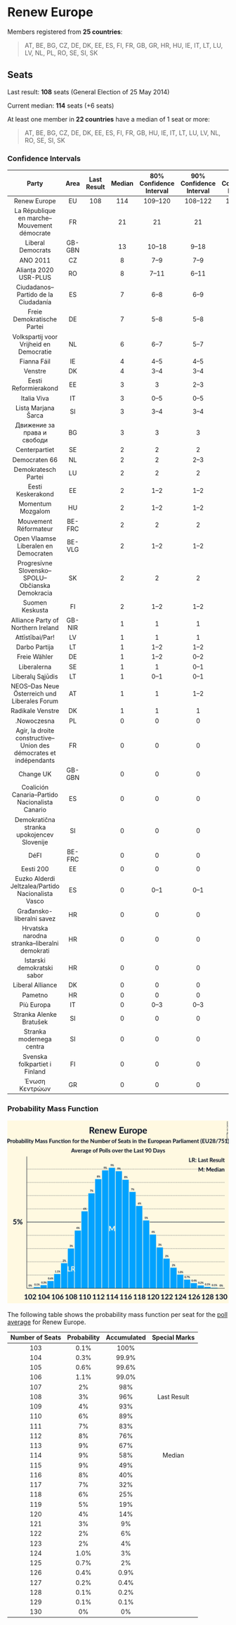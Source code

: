 # Renew Europe

Members registered from **25 countries**:

> AT, BE, BG, CZ, DE, DK, EE, ES, FI, FR, GB, GR, HR, HU, IE, IT, LT, LU, LV, NL, PL, RO, SE, SI, SK

## Seats

Last result: **108** seats (General Election of 25 May 2014)

Current median: **114** seats (+6 seats)

At least one member in **22 countries** have a median of 1 seat or more:

> AT, BE, BG, CZ, DE, DK, EE, ES, FI, FR, GB, HU, IE, IT, LT, LU, LV, NL, RO, SE, SI, SK

### Confidence Intervals

| Party | Area | Last Result | Median | 80% Confidence Interval | 90% Confidence Interval | 95% Confidence Interval | 99% Confidence Interval |
|:-----:|:----:|:-----------:|:------:|:-----------------------:|:-----------------------:|:-----------------------:|:-----------------------:|
| Renew Europe | EU | 108 | 114 | 109–120 | 108–122 | 107–124 | 105–126 |
| La République en marche–Mouvement démocrate | FR | | 21 | 21 | 21 | 21 | 21 |
| Liberal Democrats | GB-GBN | | 13 | 10–18 | 9–18 | 9–19 | 9–19 |
| ANO 2011 | CZ | | 8 | 7–9 | 7–9 | 7–9 | 7–9 |
| Alianța 2020 USR-PLUS | RO | | 8 | 7–11 | 6–11 | 6–11 | 6–11 |
| Ciudadanos–Partido de la Ciudadanía | ES | | 7 | 6–8 | 6–9 | 6–9 | 5–9 |
| Freie Demokratische Partei | DE | | 7 | 5–8 | 5–8 | 5–9 | 5–9 |
| Volkspartij voor Vrijheid en Democratie | NL | | 6 | 6–7 | 5–7 | 5–7 | 5–8 |
| Fianna Fáil | IE | | 4 | 4–5 | 4–5 | 4–5 | 4–6 |
| Venstre | DK | | 4 | 3–4 | 3–4 | 3–4 | 3–4 |
| Eesti Reformierakond | EE | | 3 | 3 | 2–3 | 2–3 | 2–3 |
| Italia Viva | IT | | 3 | 0–5 | 0–5 | 0–5 | 0–6 |
| Lista Marjana Šarca | SI | | 3 | 3–4 | 3–4 | 2–4 | 2–4 |
| Движение за права и свободи | BG | | 3 | 3 | 3 | 3 | 3 |
| Centerpartiet | SE | | 2 | 2 | 2 | 2 | 1–2 |
| Democraten 66 | NL | | 2 | 2 | 2–3 | 1–3 | 1–3 |
| Demokratesch Partei | LU | | 2 | 2 | 2 | 2 | 2 |
| Eesti Keskerakond | EE | | 2 | 1–2 | 1–2 | 1–2 | 1–2 |
| Momentum Mozgalom | HU | | 2 | 1–2 | 1–2 | 1–3 | 1–3 |
| Mouvement Réformateur | BE-FRC | | 2 | 2 | 2 | 2 | 2–3 |
| Open Vlaamse Liberalen en Democraten | BE-VLG | | 2 | 1–2 | 1–2 | 1–2 | 1–2 |
| Progresívne Slovensko–SPOLU–Občianska Demokracia | SK | | 2 | 2 | 2 | 2–3 | 1–3 |
| Suomen Keskusta | FI | | 2 | 1–2 | 1–2 | 1–2 | 1–2 |
| Alliance Party of Northern Ireland | GB-NIR | | 1 | 1 | 1 | 1 | 1 |
| Attīstībai/Par! | LV | | 1 | 1 | 1 | 1 | 1 |
| Darbo Partija | LT | | 1 | 1–2 | 1–2 | 1–2 | 1–2 |
| Freie Wähler | DE | | 1 | 1–2 | 0–2 | 0–2 | 0–2 |
| Liberalerna | SE | | 1 | 1 | 0–1 | 0–1 | 0–1 |
| Liberalų Sąjūdis | LT | | 1 | 0–1 | 0–1 | 0–1 | 0–1 |
| NEOS–Das Neue Österreich und Liberales Forum | AT | | 1 | 1 | 1–2 | 1–2 | 1–2 |
| Radikale Venstre | DK | | 1 | 1 | 1 | 1 | 1 |
| .Nowoczesna | PL | | 0 | 0 | 0 | 0 | 0 |
| Agir, la droite constructive–Union des démocrates et indépendants | FR | | 0 | 0 | 0 | 0 | 0 |
| Change UK | GB-GBN | | 0 | 0 | 0 | 0 | 0 |
| Coalición Canaria–Partido Nacionalista Canario | ES | | 0 | 0 | 0 | 0 | 0–1 |
| Demokratična stranka upokojencev Slovenije | SI | | 0 | 0 | 0 | 0 | 0 |
| DéFI | BE-FRC | | 0 | 0 | 0 | 0 | 0–1 |
| Eesti 200 | EE | | 0 | 0 | 0 | 0 | 0 |
| Euzko Alderdi Jeltzalea/Partido Nacionalista Vasco | ES | | 0 | 0–1 | 0–1 | 0–1 | 0–1 |
| Građansko-liberalni savez | HR | | 0 | 0 | 0 | 0 | 0 |
| Hrvatska narodna stranka–liberalni demokrati | HR | | 0 | 0 | 0 | 0 | 0 |
| Istarski demokratski sabor | HR | | 0 | 0 | 0 | 0 | 0 |
| Liberal Alliance | DK | | 0 | 0 | 0 | 0 | 0 |
| Pametno | HR | | 0 | 0 | 0 | 0 | 0 |
| Più Europa | IT | | 0 | 0–3 | 0–3 | 0–4 | 0–4 |
| Stranka Alenke Bratušek | SI | | 0 | 0 | 0 | 0 | 0 |
| Stranka modernega centra | SI | | 0 | 0 | 0 | 0 | 0 |
| Svenska folkpartiet i Finland | FI | | 0 | 0 | 0 | 0 | 0–1 |
| Ένωση Κεντρώων | GR | | 0 | 0 | 0 | 0 | 0 |

### Probability Mass Function

![Graph with seats probability mass function not yet produced](average-2019-09-30-seats-pmf-reneweurope.png "Seats Probability Mass Function")

The following table shows the probability mass function per seat for the [poll average](average-2019-09-30.html) for Renew Europe.

| Number of Seats | Probability | Accumulated | Special Marks |
|:---------------:|:-----------:|:-----------:|:-------------:|
| 103 | 0.1% | 100% |  |
| 104 | 0.3% | 99.9% |  |
| 105 | 0.6% | 99.6% |  |
| 106 | 1.1% | 99.0% |  |
| 107 | 2% | 98% |  |
| 108 | 3% | 96% | Last Result |
| 109 | 4% | 93% |  |
| 110 | 6% | 89% |  |
| 111 | 7% | 83% |  |
| 112 | 8% | 76% |  |
| 113 | 9% | 67% |  |
| 114 | 9% | 58% | Median |
| 115 | 9% | 49% |  |
| 116 | 8% | 40% |  |
| 117 | 7% | 32% |  |
| 118 | 6% | 25% |  |
| 119 | 5% | 19% |  |
| 120 | 4% | 14% |  |
| 121 | 3% | 9% |  |
| 122 | 2% | 6% |  |
| 123 | 2% | 4% |  |
| 124 | 1.0% | 3% |  |
| 125 | 0.7% | 2% |  |
| 126 | 0.4% | 0.9% |  |
| 127 | 0.2% | 0.4% |  |
| 128 | 0.1% | 0.2% |  |
| 129 | 0.1% | 0.1% |  |
| 130 | 0% | 0% |  |


